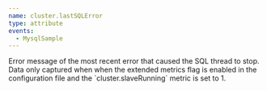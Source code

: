```yaml
---
name: cluster.lastSQLError
type: attribute
events:
  - MysqlSample
---
```


Error message of the most recent error that caused the SQL thread to stop. Data only captured when when the extended metrics flag is enabled in the configuration file and the \`cluster.slaveRunning\` metric is set to 1.